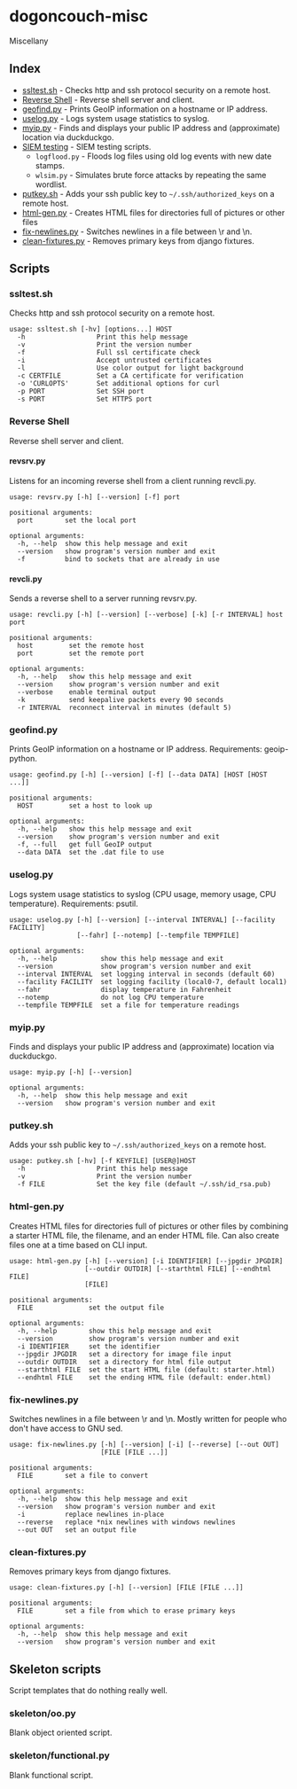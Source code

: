 # dogoncouch-misc
Miscellany

## Index
- [ssltest.sh](#ssltestsh) - Checks http and ssh protocol security on a remote host.
- [Reverse Shell](#reverse-shell) - Reverse shell server and client.
- [geofind.py](#geofindpy) - Prints GeoIP information on a hostname or IP address.
- [uselog.py](#uselogpy) - Logs system usage statistics to syslog.
- [myip.py](#myippy) - Finds and displays your public IP address and (approximate) location via duckduckgo.
- [SIEM testing](siem_testing/) - SIEM testing scripts.
  - `logflood.py` - Floods log files using old log events with new date stamps.
  - `wlsim.py` - Simulates brute force attacks by repeating the same wordlist.
- [putkey.sh](#putkeysh) - Adds your ssh public key to `~/.ssh/authorized_keys` on a remote host.
- [html-gen.py](#html-genpy) - Creates HTML files for directories full of pictures or other files
- [fix-newlines.py](#fix-newlinespy) - Switches newlines in a file between \r and \n.
- [clean-fixtures.py](#clean-fixturespy) - Removes primary keys from django fixtures.

## Scripts

### ssltest.sh
Checks http and ssh protocol security on a remote host.

```
usage: ssltest.sh [-hv] [options...] HOST
  -h                  Print this help message
  -v                  Print the version number
  -f                  Full ssl certificate check
  -i                  Accept untrusted certificates
  -l                  Use color output for light background
  -c CERTFILE         Set a CA certificate for verification
  -o 'CURLOPTS'       Set additional options for curl
  -p PORT             Set SSH port
  -s PORT             Set HTTPS port
```

### Reverse Shell
Reverse shell server and client.

#### revsrv.py
Listens for an incoming reverse shell from a client running revcli.py.

```
usage: revsrv.py [-h] [--version] [-f] port

positional arguments:
  port        set the local port

optional arguments:
  -h, --help  show this help message and exit
  --version   show program's version number and exit
  -f          bind to sockets that are already in use
```

#### revcli.py
Sends a reverse shell to a server running revsrv.py.

```
usage: revcli.py [-h] [--version] [--verbose] [-k] [-r INTERVAL] host port

positional arguments:
  host         set the remote host
  port         set the remote port

optional arguments:
  -h, --help   show this help message and exit
  --version    show program's version number and exit
  --verbose    enable terminal output
  -k           send keepalive packets every 90 seconds
  -r INTERVAL  reconnect interval in minutes (default 5)
```

### geofind.py
Prints GeoIP information on a hostname or IP address. Requirements: geoip-python.

```
usage: geofind.py [-h] [--version] [-f] [--data DATA] [HOST [HOST ...]]

positional arguments:
  HOST         set a host to look up

optional arguments:
  -h, --help   show this help message and exit
  --version    show program's version number and exit
  -f, --full   get full GeoIP output
  --data DATA  set the .dat file to use
```

### uselog.py
Logs system usage statistics to syslog (CPU usage, memory usage, CPU temperature). Requirements: psutil.

```
usage: uselog.py [-h] [--version] [--interval INTERVAL] [--facility FACILITY]
                 [--fahr] [--notemp] [--tempfile TEMPFILE]

optional arguments:
  -h, --help           show this help message and exit
  --version            show program's version number and exit
  --interval INTERVAL  set logging interval in seconds (default 60)
  --facility FACILITY  set logging facility (local0-7, default local1)
  --fahr               display temperature in Fahrenheit
  --notemp             do not log CPU temperature
  --tempfile TEMPFILE  set a file for temperature readings
```

### myip.py
Finds and displays your public IP address and (approximate) location via duckduckgo.

```
usage: myip.py [-h] [--version]

optional arguments:
  -h, --help  show this help message and exit
  --version   show program's version number and exit
```

### putkey.sh
Adds your ssh public key to `~/.ssh/authorized_keys` on a remote host.

```
usage: putkey.sh [-hv] [-f KEYFILE] [USER@]HOST
  -h                  Print this help message
  -v                  Print the version number
  -f FILE             Set the key file (default ~/.ssh/id_rsa.pub)
```

### html-gen.py
Creates HTML files for directories full of pictures or other files by combining a starter HTML file, the filename, and an ender HTML file. Can also create files one at a time based on CLI input.

```
usage: html-gen.py [-h] [--version] [-i IDENTIFIER] [--jpgdir JPGDIR]
                   [--outdir OUTDIR] [--starthtml FILE] [--endhtml FILE]
                   [FILE]

positional arguments:
  FILE              set the output file

optional arguments:
  -h, --help        show this help message and exit
  --version         show program's version number and exit
  -i IDENTIFIER     set the identifier
  --jpgdir JPGDIR   set a directory for image file input
  --outdir OUTDIR   set a directory for html file output
  --starthtml FILE  set the start HTML file (default: starter.html)
  --endhtml FILE    set the ending HTML file (default: ender.html)
```

### fix-newlines.py
Switches newlines in a file between \r and \n. Mostly written for people who don't have access to GNU sed.

```
usage: fix-newlines.py [-h] [--version] [-i] [--reverse] [--out OUT]
                       [FILE [FILE ...]]

positional arguments:
  FILE        set a file to convert

optional arguments:
  -h, --help  show this help message and exit
  --version   show program's version number and exit
  -i          replace newlines in-place
  --reverse   replace *nix newlines with windows newlines
  --out OUT   set an output file
```

### clean-fixtures.py
Removes primary keys from django fixtures.

```
usage: clean-fixtures.py [-h] [--version] [FILE [FILE ...]]

positional arguments:
  FILE        set a file from which to erase primary keys

optional arguments:
  -h, --help  show this help message and exit
  --version   show program's version number and exit
```

## Skeleton scripts
Script templates that do nothing really well.

### skeleton/oo.py
Blank object oriented script.

### skeleton/functional.py
Blank functional script.

